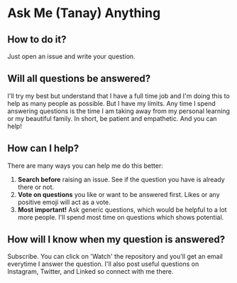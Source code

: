 # Ask Me (Tanay) Anything

## How to do it?

Just open an issue and write your question.

## Will all questions be answered?

I'll try my best but understand that I have a full time job and I'm doing this to help as many people as possible. But I have my limits. Any time I spend answering questions is the time I am taking away from my personal learning or my beautiful family.
In short, be patient and empathetic. And you can help!

## How can I help?

There are many ways you can help me do this better:
1. **Search before** raising an issue. See if the question you have is already there or not.
2. **Vote on questions** you like or want to be answered first. Likes or any positive emoji will act as a vote.
3. **Most important!** Ask generic questions, which would be helpful to a lot more people. I'll spend most time on questions which shows potential.

## How will I know when my question is answered?

Subscribe. You can click on 'Watch' the repository and you'll get an email everytime I answer the question.
I'll also post useful questions on Instagram, Twitter, and Linked so connect with me there.

